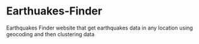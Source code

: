 # Earthuakes-Finder
Earthquakes Finder website that get earthquakes data in any location using geocoding and then clustering data  
